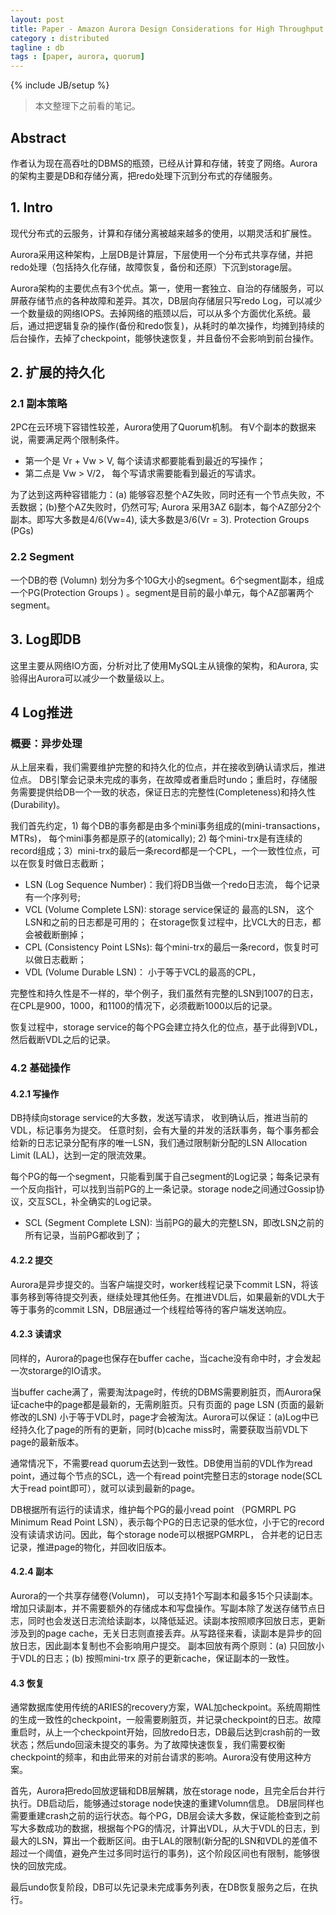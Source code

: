 ```yaml
---
layout: post
title: Paper - Amazon Aurora Design Considerations for High Throughput Cloud-Native Relational Databases
category : distributed 
tagline : db 
tags : [paper, aurora, quorum]
---
```

{% include JB/setup %}

> 本文整理下之前看的笔记。

## Abstract

作者认为现在高吞吐的DBMS的瓶颈，已经从计算和存储，转变了网络。Aurora的架构主要是DB和存储分离，把redo处理下沉到分布式的存储服务。

## 1. Intro

现代分布式的云服务，计算和存储分离被越来越多的使用，以期灵活和扩展性。

Aurora采用这种架构，上层DB是计算层，下层使用一个分布式共享存储，并把redo处理（包括持久化存储，故障恢复，备份和还原）下沉到storage层。

Aurora架构的主要优点有3个优点。第一，使用一套独立、自治的存储服务，可以屏蔽存储节点的各种故障和差异。其次，DB层向存储层只写redo Log，可以减少一个数量级的网络IOPS。去掉网络的瓶颈以后，可以从多个方面优化系统。最后，通过把逻辑复杂的操作(备份和redo恢复)，从耗时的单次操作，均摊到持续的后台操作，去掉了checkpoint，能够快速恢复，并且备份不会影响到前台操作。

## 2. 扩展的持久化

### 2.1 副本策略

2PC在云环境下容错性较差，Aurora使用了Quorum机制。
有V个副本的数据来说，需要满足两个限制条件。
* 第一个是 Vr + Vw > V, 每个读请求都要能看到最近的写操作；
* 第二点是 Vw > V/2， 每个写请求需要能看到最近的写请求。

为了达到这两种容错能力：(a) 能够容忍整个AZ失败，同时还有一个节点失败，不丢数据；(b)整个AZ失败时，仍然可写;
Aurora 采用3AZ 6副本，每个AZ部分2个副本。即写大多数是4/6(Vw=4), 读大多数是3/6(Vr = 3).
Protection Groups (PGs)

### 2.2 Segment
一个DB的卷 (Volumn) 划分为多个10G大小的segment。6个segment副本，组成一个PG(Protection Groups ) 。segment是目前的最小单元，每个AZ部署两个segment。

## 3. Log即DB
这里主要从网络IO方面，分析对比了使用MySQL主从镜像的架构，和Aurora, 实验得出Aurora可以减少一个数量级以上。

## 4 Log推进

### 概要：异步处理

从上层来看，我们需要维护完整的和持久化的位点，并在接收到确认请求后，推进位点。
DB引擎会记录未完成的事务，在故障或者重启时undo；重启时，存储服务需要提供给DB一个一致的状态，保证日志的完整性(Completeness)和持久性(Durability)。

我们首先约定，1) 每个DB的事务都是由多个mini事务组成的(mini-transactions， MTRs)， 每个mini事务都是原子的(atomically); 2) 每个mini-trx是有连续的record组成；3）mini-trx的最后一条record都是一个CPL，一个一致性位点，可以在恢复时做日志截断；

* LSN (Log Sequence Number)：我们将DB当做一个redo日志流， 每个记录有一个序列号;
* VCL (Volume Complete LSN):  storage service保证的 最高的LSN， 这个LSN和之前的日志都是可用的；
在storage恢复过程中，比VCL大的日志，都会被截断删掉；
* CPL (Consistency Point LSNs): 每个mini-trx的最后一条record，恢复时可以做日志截断；
* VDL (Volume Durable LSN)： 小于等于VCL的最高的CPL，


完整性和持久性是不一样的，举个例子，我们虽然有完整的LSN到1007的日志，在CPL是900，1000，和1100的情况下，必须截断1000以后的记录。

恢复过程中，storage service的每个PG会建立持久化的位点，基于此得到VDL，然后截断VDL之后的记录。

### 4.2 基础操作

#### 4.2.1 写操作
DB持续向storage service的大多数，发送写请求， 收到确认后，推进当前的VDL，标记事务为提交。
任意时刻，会有大量的并发的活跃事务，每个事务都会给新的日志记录分配有序的唯一LSN，我们通过限制新分配的LSN Allocation Limit (LAL)，达到一定的限流效果。

每个PG的每一个segment，只能看到属于自己segment的Log记录；每条记录有一个反向指针，可以找到当前PG的上一条记录。storage node之间通过Gossip协议，交互SCL，补全确实的Log记录。

* SCL (Segment Complete LSN):  当前PG的最大的完整LSN，即改LSN之前的所有记录，当前PG都收到了；

#### 4.2.2 提交
Aurora是异步提交的。当客户端提交时，worker线程记录下commit LSN，将该事务移到等待提交列表，继续处理其他任务。在推进VDL后，如果最新的VDL大于等于事务的commit LSN，DB层通过一个线程给等待的客户端发送响应。

#### 4.2.3 读请求
同样的，Aurora的page也保存在buffer cache，当cache没有命中时，才会发起一次storarge的IO请求。

当buffer cache满了，需要淘汰page时，传统的DBMS需要刷脏页，而Aurora保证cache中的page都是最新的，无需刷脏页。只有页面的 page LSN (页面的最新修改的LSN) 小于等于VDL时，page才会被淘汰。Aurora可以保证：(a)Log中已经持久化了page的所有的更新，同时(b)cache miss时，需要获取当前VDL下page的最新版本。

通常情况下，不需要read quorum去达到一致性。DB使用当前的VDL作为read point，通过每个节点的SCL，选一个有read point完整日志的storage node(SCL大于read point即可），就可以读到最新的page。

DB根据所有运行的读请求，维护每个PG的最小read point （PGMRPL PG Minimum Read Point LSN），表示每个PG的日志记录的低水位，小于它的record没有读请求访问。因此，每个storage node可以根据PGMRPL， 合并老的记日志记录，推进page的物化，并回收旧版本。

#### 4.2.4 副本

Aurora的一个共享存储卷(Volumn)， 可以支持1个写副本和最多15个只读副本。增加只读副本，并不需要额外的存储成本和写盘操作。写副本除了发送存储节点日志，同时也会发送日志流给读副本，以降低延迟。读副本按照顺序回放日志，更新涉及到的page cache，无关日志则直接丢弃。从写路径来看，读副本是异步的回放日志，因此副本复制也不会影响用户提交。
副本回放有两个原则：(a)  只回放小于VDL的日志；(b)  按照mini-trx 原子的更新cache，保证副本的一致性。

#### 4.3 恢复

通常数据库使用传统的ARIES的recovery方案，WAL加checkpoint。系统周期性的生成一致性的checkpoint，一般需要刷脏页，并记录checkpoint的日志。故障重启时，从上一个checkpoint开始，回放redo日志，DB最后达到crash前的一致状态；然后undo回滚未提交的事务。为了故障快速恢复，我们需要权衡checkpoint的频率，和由此带来的对前台请求的影响。Aurora没有使用这种方案。

首先，Aurora把redo回放逻辑和DB层解耦，放在storage node，且完全后台并行执行。DB启动后，能够通过storage node快速的重建Volumn信息。
DB层同样也需要重建crash之前的运行状态。每个PG，DB层会读大多数，保证能检查到之前写大多数成功的数据，根据每个PG的情况，计算出VDL，从大于VDL的日志，到最大的LSN，算出一个截断区间。由于LAL的限制(新分配的LSN和VDL的差值不超过一个阈值，避免产生过多同时运行的事务)，这个阶段区间也有限制，能够很快的回放完成。

最后undo恢复阶段，DB可以先记录未完成事务列表，在DB恢复服务之后，在执行。


